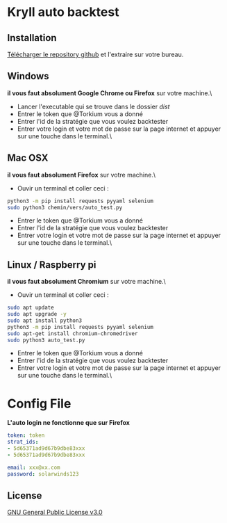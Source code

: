 # Kryll auto backtest

## Installation

[Télécharger le repository github](https://github.com/Thomas-Houtrique/Krl-backtest/archive/main.zip) et l'extraire sur votre bureau.

## Windows
**il vous faut absolument Google Chrome ou Firefox** sur votre machine.\
- Lancer l'executable qui se trouve dans le dossier *dist*
- Entrer le token que @Torkium vous a donné
- Entrer l'id de la stratégie que vous voulez backtester
- Entrer votre login et votre mot de passe sur la page internet et appuyer sur une touche dans le terminal.\

## Mac OSX
**il vous faut absolument Firefox** sur votre machine.\
- Ouvir un terminal et coller ceci :
```bash
python3 -m pip install requests pyyaml selenium
sudo python3 chemin/vers/auto_test.py
```
- Entrer le token que @Torkium vous a donné
- Entrer l'id de la stratégie que vous voulez backtester
- Entrer votre login et votre mot de passe sur la page internet et appuyer sur une touche dans le terminal.\

## Linux / Raspberry pi
**il vous faut absolument Chromium** sur votre machine.\
- Ouvir un terminal et coller ceci :
```bash
sudo apt update
sudo apt upgrade -y
sudo apt install python3
python3 -m pip install requests pyyaml selenium
sudo apt-get install chromium-chromedriver
sudo python3 auto_test.py
```
- Entrer le token que @Torkium vous a donné
- Entrer l'id de la stratégie que vous voulez backtester
- Entrer votre login et votre mot de passe sur la page internet et appuyer sur une touche dans le terminal.\

# Config File
**L'auto login ne fonctionne que sur Firefox**
```yaml
token: token
strat_ids:
- 5d65371ad9d67b9dbe83xxx
- 5d65371ad9d67b9dbe83xxx

email: xxx@xx.com
password: solarwinds123
```

## License
[GNU General Public License v3.0](https://choosealicense.com/licenses/gpl-3.0/)